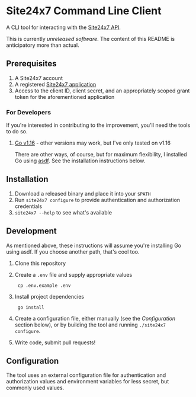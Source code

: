 # Site24x7 Command Line Client

A CLI tool for interacting with the [Site24x7 API](https://www.site24x7.com/help/api/#introduction).

This is currently _unreleased software_. The content of this README is anticipatory more than actual.

## Prerequisites

1. A Site24x7 account
2. A registered [Site24x7 application](https://api-console.zoho.com)
3. Access to the client ID, client secret, and an appropriately scoped grant token for the aforementioned application

### For Developers

If you're interested in contributing to the improvement, you'll need the tools to do so.

1. [Go v1.16](https://golang.org) - other versions may work, but I've only tested on v1.16

    There are other ways, of course, but for maximum flexibility, I installed Go using [asdf](https://asdf-vm.com). See the installation instructions below.

## Installation

1. Download a released binary and place it into your `$PATH`
1. Run `site24x7 configure` to provide authentication and authorization credentials
1. `site24x7 --help` to see what's available

## Development

As mentioned above, these instructions will assume you're installing Go using asdf. If you choose another path, that's cool too.

1. Clone this repository
1. Create a `.env` file and supply appropriate values

        cp .env.example .env

1. Install project dependencies

        go install

1. Create a configuration file, either manually (see the _Configuration_ section below), or by building the tool and running `./site24x7 configure`.
1. Write code, submit pull requests!

## Configuration

The tool uses an external configuration file for authentication and authorization values and environment variables for less secret, but commonly used values.